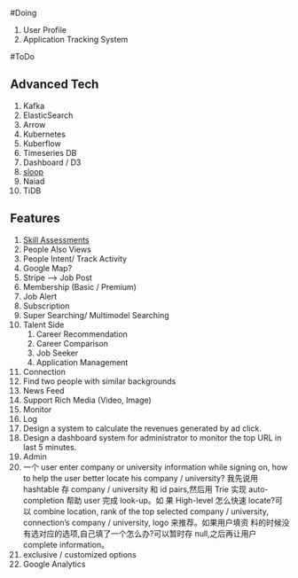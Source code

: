 #Doing

1. User Profile
2. Application Tracking System


#ToDo

## Advanced Tech

1. Kafka
2. ElasticSearch
3. Arrow
4. Kubernetes
5. Kuberflow
6. Timeseries DB
7. Dashboard / D3
8. [sloop](https://github.com/salesforce/sloop)
9. Naiad
10. TiDB



## Features

1. [Skill Assessments](https://engineering.linkedin.com/blog/2019/the-building-blocks-of-linkedin-skill-assessments)
2. People Also Views
3. People Intent/ Track Activity
4. Google Map?
6. Stripe --> Job Post
7. Membership (Basic / Premium)
9. Job Alert
10. Subscription
12. Super Searching/ Multimodel Searching
13. Talent Side
    1. Career Recommendation
    2. Career Comparison 
    3. Job Seeker 
    4. Application Management
14. Connection
15. Find two people with similar backgrounds
17. News Feed
18. Support Rich Media (Video, Image)
19. Monitor
20. Log
21. Design a system to calculate the revenues generated by ad click.
22. Design a dashboard system for administrator to monitor the top URL in last 5 minutes.
23. Admin
24. 一个 user enter company or university information while signing on, how to help the
    user better locate his company / university? 我先说用 hashtable 存 company /
    university 和 id pairs,然后用 Trie 实现 auto-completion 帮助 user 完成 look-up。如
    果 High-level 怎么快速 locate?可以 combine location, rank of the top selected
    company / university, connection’s company / university, logo 来推荐。如果用户填资
    料的时候没有选对应的选项,自己填了一个怎么办?可以暂时存 null,之后再让用户
    complete information。
25. exclusive / customized options
26. Google Analytics
 